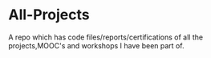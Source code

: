 # All-Projects
A repo which has code files/reports/certifications of all the projects,MOOC's and workshops I have been part of.
